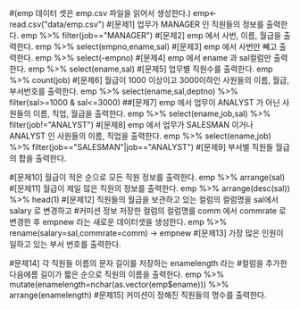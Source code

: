 #(emp 데이터 셋은 emp.csv 파일을 읽어서 생성한다.)
emp<-read.csv("data/emp.csv")
#[문제1] 업무가 MANAGER 인 직원들의 정보를 출력한다.
emp %>% filter(job=="MANAGER")
#[문제2] emp 에서 사번, 이름, 월급을 출력한다.
emp %>% select(empno,ename,sal)
#[문제3] emp 에서 사번만 빼고 출력한다.
emp %>% select(-empno)
#[문제4] emp 에서 ename 과 sal컬럼만 출력한다.
emp %>% select(ename,sal)
#[문제5] 업무별 직원수를 출력한다.
emp %>% count(job)
#[문제6] 월급이 1000 이상이고 3000이하인 사원들의 이름, 월급, 부서번호를 출력한다.
emp %>% select(ename,sal,deptno) %>% filter(sal>=1000 & sal<=3000)
##[문제7] emp 에서 업무이 ANALYST 가 아닌 사원들의 이름, 직업, 월급을 출력한다.
emp %>% select(ename,job,sal) %>% filter(job!="ANALYST")
#[문제8] emp 에서 업무가 SALESMAN 이거나 ANALYST 인 사원들의 이름, 직업을 출력한다.
emp %>%  select(ename,job) %>% filter(job=="SALESMAN"|job=="ANALYST")
#[문제9] 부서별 직원들 월급의 합을 출력한다.

#[문제10] 월급이 적은 순으로 모든 직원 정보를 출력한다.
emp %>% arrange(sal)
#[문제11] 월급이 제일 많은 직원의 정보를 출력한다.
emp %>% arrange(desc(sal)) %>% head(1)
#[문제12] 직원들의 월급을 보관하고 있는 컬럼의 컬럼명을 sal에서 salary 로 변경하고
#커미션 정보 저장한 컬럼의 컬럼명를 comm 에서 commrate 로 변경한 후 empnew 라는 새로운 데이터셋을 생성한다.
emp %>% rename(salary=sal,commrate=comm) -> empnew
#[문제13] 가장 많은 인원이 일하고 있는 부서 번호를 출력한다.

#문제14] 각 직원들 이름의 문자 길이를 저장하는 enamelength 라는 
#컬럼을 추가한 다음에름 길이가 짧은 순으로 직원의 이름을 출력한다.
emp %>% mutate(enamelength=nchar(as.vector(emp$ename))) %>% arrange(enamelength)
#문제15] 커미션이 정해진 직원들의 명수를 출력한다.